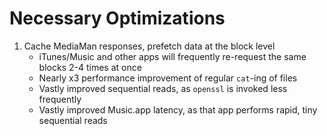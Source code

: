 # Necessary Optimizations

1. Cache MediaMan responses, prefetch data at the block level
    - iTunes/Music and other apps will frequently re-request the same blocks 2-4 times at once
    - Nearly x3 performance improvement of regular `cat`-ing of files
    - Vastly improved sequential reads, as `openssl` is invoked less frequently
    - Vastly improved Music.app latency, as that app performs rapid, tiny sequential reads

